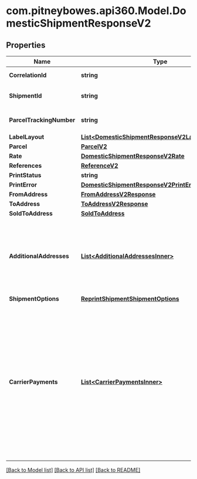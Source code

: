 # com.pitneybowes.api360.Model.DomesticShipmentResponseV2

## Properties

Name | Type | Description | Notes
------------ | ------------- | ------------- | -------------
**CorrelationId** | **string** | Key assigned by the shipping system to the transaction. | [optional] 
**ShipmentId** | **string** | The shipmentId, a unique identifier for an individual Shipment. | [optional] 
**ParcelTrackingNumber** | **string** | The Tracking number given to the Parcel for tracking purpose. | [optional] 
**LabelLayout** | [**List&lt;DomesticShipmentResponseV2LabelLayoutInner&gt;**](DomesticShipmentResponseV2LabelLayoutInner.md) |  | [optional] 
**Parcel** | [**ParcelV2**](ParcelV2.md) |  | [optional] 
**Rate** | [**DomesticShipmentResponseV2Rate**](DomesticShipmentResponseV2Rate.md) |  | [optional] 
**References** | [**ReferenceV2**](ReferenceV2.md) |  | [optional] 
**PrintStatus** | **string** | Status of the Printed Label. | [optional] 
**PrintError** | [**DomesticShipmentResponseV2PrintError**](DomesticShipmentResponseV2PrintError.md) |  | [optional] 
**FromAddress** | [**FromAddressV2Response**](FromAddressV2Response.md) |  | [optional] 
**ToAddress** | [**ToAddressV2Response**](ToAddressV2Response.md) |  | [optional] 
**SoldToAddress** | [**SoldToAddress**](SoldToAddress.md) |  | [optional] 
**AdditionalAddresses** | [**List&lt;AdditionalAddressesInner&gt;**](AdditionalAddressesInner.md) | A list of additional addresses associated with the shipment.  - Each object includes an address and its designated type, such as BROKER or other parties involved in customs or shipping processes.  - Additional address could be domestic or International both.   | [optional] 
**ShipmentOptions** | [**ReprintShipmentShipmentOptions**](ReprintShipmentShipmentOptions.md) |  | [optional] 
**CarrierPayments** | [**List&lt;CarrierPaymentsInner&gt;**](CarrierPaymentsInner.md) | Defines how carrier charges are billed to a third party. Use this field to specify  account and charge type details for transportation and/or duties and taxes. This  field is optional and currently supported for FedEx, UPS, and DHL Express.  - If no &#x60;party&#x60; (who will pay for TRANSPORTATION_CHARGES or duties and taxes) is explicitly specified during shipment creation, the charges will automatically default to the sender (shipper). To direct charges to a different party, the appropriate bill-to details must be provided in the request.  | [optional] 

[[Back to Model list]](../../README.md#documentation-for-models) [[Back to API list]](../../README.md#documentation-for-api-endpoints) [[Back to README]](../../README.md)

